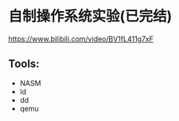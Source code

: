 # 自制操作系统实验(已完结)

https://www.bilibili.com/video/BV1fL411g7xF

## Tools: 
- NASM
- ld
- dd
- qemu





